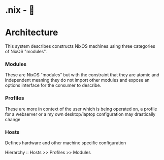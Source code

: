 # .nix -  🐧

# Architecture

This system describes constructs NixOS machines using three categories of NixOS "modules".  

### Modules

These are NixOS "modules" but with the constraint that they are atomic and independent meaning they do not import other modules and expose an options interface for the consumer to describe. 

### Profiles

These are more in context of the user which is being operated on, a profile for a webserver or a my own desktop/laptop configuration may drastically change

### Hosts

Defines hardware and other machine specific configuration

Hierarchy :: Hosts >> Profiles >> Modules
